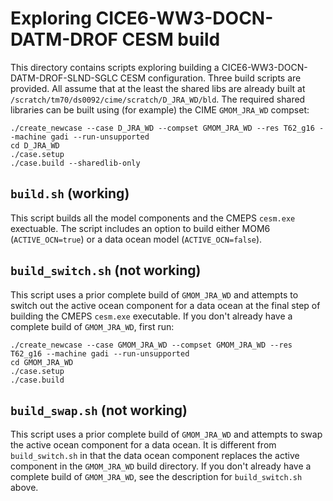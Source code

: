 Exploring CICE6-WW3-DOCN-DATM-DROF CESM build
=============================================

This directory contains scripts exploring building a CICE6-WW3-DOCN-DATM-DROF-SLND-SGLC CESM configuration. Three build scripts are provided. All assume that at the least the shared libs are already built at `/scratch/tm70/ds0092/cime/scratch/D_JRA_WD/bld`. The required shared libraries can be built using (for example) the CIME `GMOM_JRA_WD` compset:
```
./create_newcase --case D_JRA_WD --compset GMOM_JRA_WD --res T62_g16 --machine gadi --run-unsupported
cd D_JRA_WD
./case.setup
./case.build --sharedlib-only
```

`build.sh` (working)
--------------------
This script builds all the model components and the CMEPS `cesm.exe` exectuable. The script includes an option to build either MOM6 (`ACTIVE_OCN=true`) or a data ocean model (`ACTIVE_OCN=false`).

`build_switch.sh` (not working)
-------------------------------
This script uses a prior complete build of `GMOM_JRA_WD` and attempts to switch out the active ocean component for a data ocean at the final step of building the CMEPS `cesm.exe` executable. If you don't already have a complete build of `GMOM_JRA_WD`, first run:
```
./create_newcase --case GMOM_JRA_WD --compset GMOM_JRA_WD --res T62_g16 --machine gadi --run-unsupported
cd GMOM_JRA_WD
./case.setup
./case.build
```

`build_swap.sh` (not working)
-----------------------------
This script uses a prior complete build of `GMOM_JRA_WD` and attempts to swap the active ocean component for a data ocean. It is different from `build_switch.sh` in that the data ocean component replaces the active component in the `GMOM_JRA_WD` build directory. If you don't already have a complete build of `GMOM_JRA_WD`, see the description for `build_switch.sh` above.
